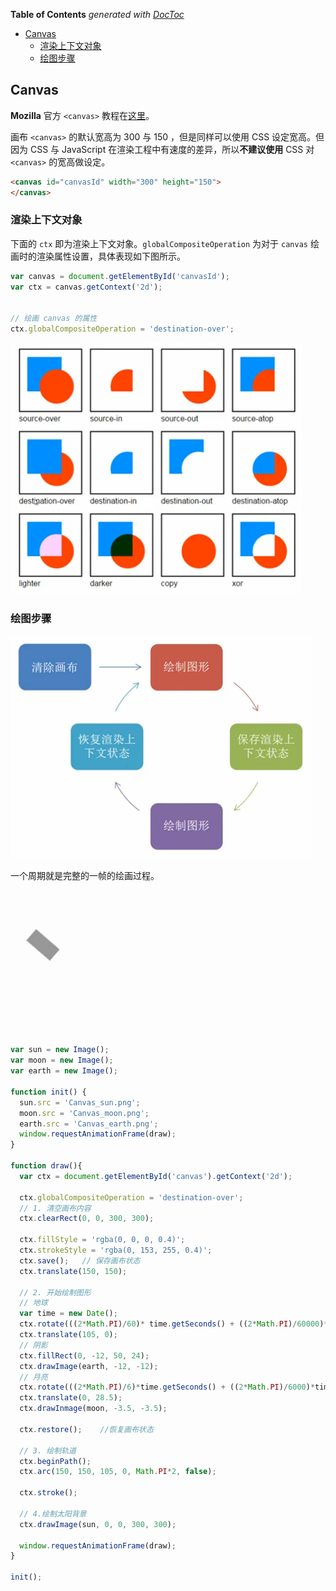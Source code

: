 <!-- START doctoc generated TOC please keep comment here to allow auto update -->
<!-- DON'T EDIT THIS SECTION, INSTEAD RE-RUN doctoc TO UPDATE -->
**Table of Contents**  *generated with [DocToc](https://github.com/thlorenz/doctoc)*

- [Canvas](#canvas)
  - [渲染上下文对象](#%E6%B8%B2%E6%9F%93%E4%B8%8A%E4%B8%8B%E6%96%87%E5%AF%B9%E8%B1%A1)
  - [绘图步骤](#%E7%BB%98%E5%9B%BE%E6%AD%A5%E9%AA%A4)

<!-- END doctoc generated TOC please keep comment here to allow auto update -->

## Canvas

**Mozilla** 官方 `<canvas>` 教程在[这里](https://developer.mozilla.org/en-US/docs/Web/API/Canvas_API/Tutorial)。

画布 `<canvas>` 的默认宽高为 300 与 150 ，但是同样可以使用 CSS 设定宽高。但因为 CSS 与 JavaScript 在渲染工程中有速度的差异，所以**不建议使用** CSS 对 `<canvas>` 的宽高做设定。

```html
<canvas id="canvasId" width="300" height="150">
</canvas>
```

### 渲染上下文对象

下面的 `ctx` 即为渲染上下文对象。`globalCompositeOperation` 为对于 `canvas` 绘画时的渲染属性设置，具体表现如下图所示。

```Javascript
var canvas = document.getElementById('canvasId');
var ctx = canvas.getContext('2d');


// 绘画 canvas 的属性
ctx.globalCompositeOperation = 'destination-over';
```

![](../img/C/canvas-global-composite.png)

### 绘图步骤

![](../img/C/canvas-drawing-steps.png)

一个周期就是完整的一帧的绘画过程。

![](../img/C/canvas-animation.gif)

```javascript
var sun = new Image();
var moon = new Image();
var earth = new Image();

function init() {
  sun.src = 'Canvas_sun.png';
  moon.src = 'Canvas_moon.png';
  earth.src = 'Canvas_earth.png';
  window.requestAnimationFrame(draw);
}

function draw(){
  var ctx = document.getElementById('canvas').getContext('2d');

  ctx.globalCompositeOperation = 'destination-over';
  // 1. 清空画布内容
  ctx.clearRect(0, 0, 300, 300);

  ctx.fillStyle = 'rgba(0, 0, 0, 0.4)';
  ctx.strokeStyle = 'rgba(0, 153, 255, 0.4)';
  ctx.save();	// 保存画布状态
  ctx.translate(150, 150);

  // 2. 开始绘制图形
  // 地球
  var time = new Date();
  ctx.rotate(((2*Math.PI)/60)* time.getSeconds() + ((2*Math.PI)/60000)*time.getMilliseconds());
  ctx.translate(105, 0);
  // 阴影
  ctx.fillRect(0, -12, 50, 24);
  ctx.drawImage(earth, -12, -12);
  // 月亮
  ctx.rotate(((2*Math.PI)/6)*time.getSeconds() + ((2*Math.PI)/6000)*time.getMilliseconds());
  ctx.translate(0, 28.5);
  ctx.drawInmage(moon, -3.5, -3.5);

  ctx.restore();	//恢复画布状态

  // 3. 绘制轨道
  ctx.beginPath();
  ctx.arc(150, 150, 105, 0, Math.PI*2, false);

  ctx.stroke();

  // 4.绘制太阳背景
  ctx.drawImage(sun, 0, 0, 300, 300);

  window.requestAnimationFrame(draw);
}

init();
```
